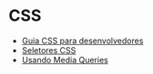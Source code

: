 # CSS

* [Guia CSS para desenvolvedores](https://developer.mozilla.org/pt-BR/docs/Web/Guide/CSS)
* [Seletores CSS](https://developer.mozilla.org/pt-BR/docs/Web/CSS/Seletores_CSS)
* [Usando Media Queries](https://developer.mozilla.org/pt-BR/docs/Web/Guide/CSS/CSS_Media_queries)
